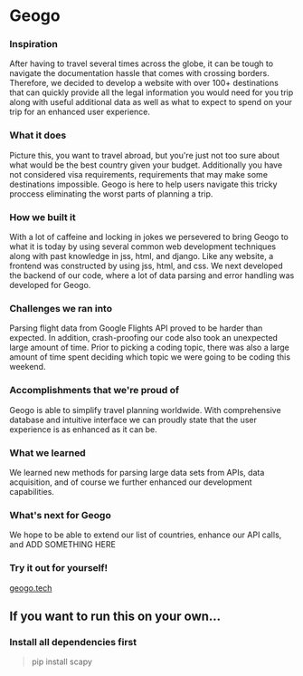 # Geogo

### Inspiration
After having to travel several times across the globe, it can be tough to navigate the documentation hassle that comes with crossing borders. Therefore, we decided to develop a website with over 100+ destinations that can quickly provide all the legal information you would need for you trip along with useful additional data as well as what to expect to spend on  your trip for an enhanced user experience. 

### What it does
Picture this, you want to travel abroad, but you're just not too sure about what would be the best country given your budget. Additionally you have not considered visa requirements, requirements that may make some destinations impossible. Geogo is here to help users navigate this tricky proccess eliminating the worst parts of planning a trip. 

### How we built it
With a lot of caffeine and locking in jokes we persevered to bring Geogo to what it is today by using several common web development techniques along with past knowledge in jss, html, and django. Like any website, a frontend was constructed by using jss, html, and css. We next developed the backend of our code, where a lot of data parsing and error handling was developed for Geogo.

### Challenges we ran into
Parsing flight data from Google Flights API proved to be harder than expected. In addition, crash-proofing our code also took an unexpected large amount of time. Prior to picking a coding topic, there was also a large amount of time spent deciding which topic we were going to be coding this weekend.

### Accomplishments that we're proud of
Geogo is able to simplify travel planning worldwide. With comprehensive database and intuitive interface we can proudly state that the user experience is as enhanced as it can be.

### What we learned
We learned new methods for parsing large data sets from APIs, data acquisition, and of course we further enhanced our development capabilities.

### What's next for Geogo
We hope to be able to extend our list of countries, enhance our API calls, and ADD SOMETHING HERE

### Try it out for yourself!
[geogo.tech](http://geogo.tech:8000/geogo)

## If you want to run this on your own...

### Install all dependencies first
> pip install scapy

